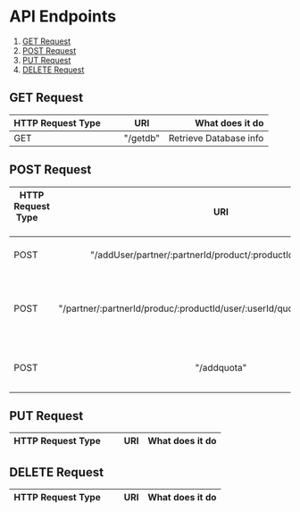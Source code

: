 # API Endpoints
1. [GET Request](/documentation/EndpointsReference.md#get-request)
2. [POST Request](/documentation/EndpointsReference.md#post-request)
3. [PUT Request](/documentation/EndpointsReference.md#put-request)
4. [DELETE Request](/documentation/EndpointsReference.md#delete-request)

## GET Request
| HTTP Request Type       | URI| What does it do  |
| ------------- |:-------------:| -----:|
| GET  | "/getdb" | Retrieve Database info |



## POST Request
| HTTP Request Type       | URI| What does it do  |
| ------------- |:-------------:| -----:|
| POST | "/addUser/partner/:partnerId/product/:productId/user/:userId"|   Add user to billing database |
| POST | "/partner/:partnerId/produc/:productId/user/:userId/quotaReached/:quotaId/" | Call by Quota when a quota is reached its limit |
| POST | "/addquota" | Add quota to billing database|



## PUT Request
| HTTP Request Type       | URI| What does it do  |
| ------------- |:-------------:| -----:|



## DELETE Request
| HTTP Request Type       | URI| What does it do  |
| ------------- |:-------------:| -----:|

